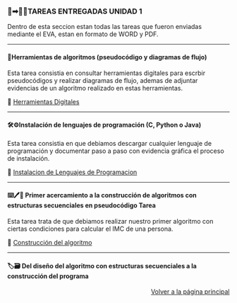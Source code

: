 ### 💽➡︎👩‍🏫TAREAS ENTREGADAS UNIDAD 1

Dentro de esta seccion estan todas las tareas que fueron enviadas mediante el EVA, estan en formato de WORD y PDF.

---

#### 📎Herramientas de algoritmos (pseudocódigo y diagramas de flujo)

Esta tarea consistia en consultar herramientas digitales para escrbir pseudocódigos y realizar diagramas de flujo, ademas de adjuntar evidencias de un algoritmo realizado en estas herramientas.

📄 [Herramientas Digitales](https://drive.google.com/drive/folders/1X5NCdN1hKoXCCk2dOVLU-mDzCMEmDvir?usp=sharing)

---

#### 🛠️⚙️Instalación de lenguajes de programación (C, Python o Java)

Esta tarea consistia en que debiamos descargar cualquier lenguaje de programación y documentar paso a paso con evidencia gráfica el proceso de instalación.

📄 [Instalacion de Lenguajes de Programacion](https://drive.google.com/drive/folders/1nQe4iaC0pK7tX4AbUnoqGPDRDd9D8o3o?usp=sharing)

---

#### ⌨️🖊️🧾 Primer acercamiento a la construcción de algoritmos con estructuras secuenciales en pseudocódigo Tarea

Esta tarea trata de que debiamos realizar nuestro primer algoritmo con ciertas condiciones para calcular el IMC de una persona.

📄 [Construcción del algoritmo](https://drive.google.com/drive/folders/1fLvkMQGx7qIG7GG2IDmFKD7n0giGZNzF?usp=sharing)

---

#### 🏷️🗃️ Del diseño del algoritmo con estructuras secuenciales a la construcción del programa




<p align="right">
  <a href="index.md">Volver a la página principal</a>
</p>



